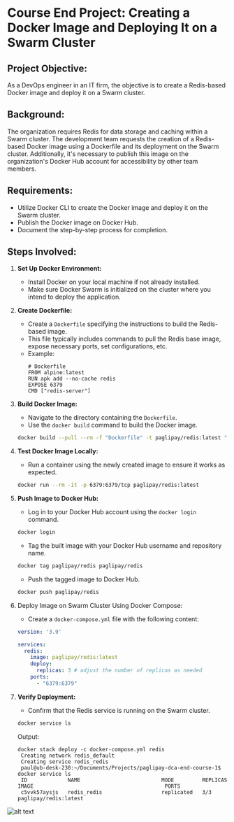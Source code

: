 # Course End Project: Creating a Docker Image and Deploying It on a Swarm Cluster

## Project Objective:
As a DevOps engineer in an IT firm, the objective is to create a Redis-based Docker image and deploy it on a Swarm cluster.

## Background:
The organization requires Redis for data storage and caching within a Swarm cluster. The development team requests the creation of a Redis-based Docker image using a Dockerfile and its deployment on the Swarm cluster. Additionally, it's necessary to publish this image on the organization's Docker Hub account for accessibility by other team members.

## Requirements:
- Utilize Docker CLI to create the Docker image and deploy it on the Swarm cluster.
- Publish the Docker image on Docker Hub.
- Document the step-by-step process for completion.

## Steps Involved:

1. **Set Up Docker Environment:**
   - Install Docker on your local machine if not already installed.
   - Make sure Docker Swarm is initialized on the cluster where you intend to deploy the application.

2. **Create Dockerfile:**
   - Create a `Dockerfile` specifying the instructions to build the Redis-based image.
   - This file typically includes commands to pull the Redis base image, expose necessary ports, set configurations, etc.
   - Example:
     ```
     # Dockerfile
     FROM alpine:latest
     RUN apk add --no-cache redis
     EXPOSE 6379
     CMD ["redis-server"]
     ```

3. **Build Docker Image:**
   - Navigate to the directory containing the `Dockerfile`.
   - Use the `docker build` command to build the Docker image.
   ```bash
   docker build --pull --rm -f "Dockerfile" -t paglipay/redis:latest "."
   ```

4. **Test Docker Image Locally:**
   - Run a container using the newly created image to ensure it works as expected.
   ```bash
   docker run --rm -it -p 6379:6379/tcp paglipay/redis:latest
   ```

5. **Push Image to Docker Hub:**
   - Log in to your Docker Hub account using the `docker login` command.
   ```bash
   docker login
   ```
   - Tag the built image with your Docker Hub username and repository name.
   ```bash
   docker tag paglipay/redis paglipay/redis
   ```
   - Push the tagged image to Docker Hub.
   ```bash
   docker push paglipay/redis
   ```

6. Deploy Image on Swarm Cluster Using Docker Compose:
   - Create a `docker-compose.yml` file with the following content:
   ```yaml
   version: '3.9'

   services:
     redis:
       image: paglipay/redis:latest
       deploy:
         replicas: 3 # adjust the number of replicas as needed
       ports:
         - "6379:6379"

   ```

7. **Verify Deployment:**
   - Confirm that the Redis service is running on the Swarm cluster.
   ```bash
   docker service ls
   ```
   Output:
   ```
   docker stack deploy -c docker-compose.yml redis
    Creating network redis_default
    Creating service redis_redis
    paul@ub-desk-230:~/Documents/Projects/paglipay-dca-end-course-1$ docker service ls
    ID             NAME                          MODE         REPLICAS   IMAGE                                          PORTS
    c5vvk57aysjs   redis_redis                   replicated   3/3        paglipay/redis:latest
    ```
![alt text](https://github.com/paglipay/paglipay-dca-end-course-1/blob/main/captures/Screenshot%202024-02-20%20093146.png?raw=true)

